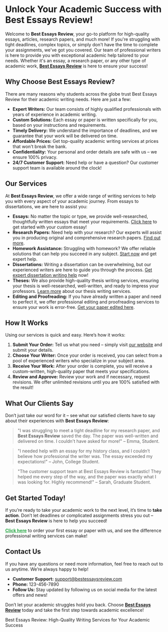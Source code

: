 <h1>Unlock Your Academic Success with Best Essays Review!</h1>

<p>Welcome to <strong>Best Essays Review</strong>, your go-to platform for high-quality essays, articles, research papers, and much more! If you're struggling with tight deadlines, complex topics, or simply don't have the time to complete your assignments, we've got you covered. Our team of professional writers is here to provide you with exceptional academic help tailored to your needs. Whether it's an essay, a research paper, or any other type of academic work, <a href="https://tinyurl.com/topessay?keyword=best+essays+review"><strong>Best Essays Review</strong></a> is here to ensure your success!</p>

<h2>Why Choose Best Essays Review?</h2>
<p>There are many reasons why students across the globe trust Best Essays Review for their academic writing needs. Here are just a few:</p>
<ul>
    <li><strong>Expert Writers:</strong> Our team consists of highly qualified professionals with years of experience in academic writing.</li>
    <li><strong>Custom Solutions:</strong> Each essay or paper is written specifically for you, based on your instructions and requirements.</li>
    <li><strong>Timely Delivery:</strong> We understand the importance of deadlines, and we guarantee that your work will be delivered on time.</li>
    <li><strong>Affordable Prices:</strong> Get top-quality academic writing services at prices that won't break the bank.</li>
    <li><strong>Confidentiality:</strong> Your personal and order details are safe with us – we ensure 100% privacy.</li>
    <li><strong>24/7 Customer Support:</strong> Need help or have a question? Our customer support team is available around the clock!</li>
</ul>

<h2>Our Services</h2>
<p>At <strong>Best Essays Review</strong>, we offer a wide range of writing services to help you with every aspect of your academic journey. From essays to dissertations, we are here to assist you:</p>
<ul>
    <li><strong>Essays:</strong> No matter the topic or type, we provide well-researched, thoughtfully written essays that meet your requirements. <a href="https://tinyurl.com/topessay?keyword=best+essays+review">Click here</a> to get started with your custom essay!</li>
    <li><strong>Research Papers:</strong> Need help with your research? Our experts will assist you in producing original and comprehensive research papers. <a href="https://tinyurl.com/topessay?keyword=best+essays+review">Find out more</a>.</li>
    <li><strong>Homework Assistance:</strong> Struggling with homework? We offer reliable solutions that can help you succeed in any subject. <a href="https://tinyurl.com/topessay?keyword=best+essays+review">Start now</a> and get expert help.</li>
    <li><strong>Dissertations:</strong> Writing a dissertation can be overwhelming, but our experienced writers are here to guide you through the process. <a href="https://tinyurl.com/topessay?keyword=best+essays+review">Get expert dissertation writing help</a> now!</li>
    <li><strong>Theses:</strong> We also provide high-quality thesis writing services, ensuring your thesis is well-researched, well-written, and ready to impress your professors. <a href="https://tinyurl.com/topessay?keyword=best+essays+review">Learn more</a> about our thesis writing services.</li>
    <li><strong>Editing and Proofreading:</strong> If you have already written a paper and need to perfect it, we offer professional editing and proofreading services to ensure your work is error-free. <a href="https://tinyurl.com/topessay?keyword=best+essays+review">Get your paper edited here</a>.</li>
</ul>

<h2>How It Works</h2>
<p>Using our services is quick and easy. Here’s how it works:</p>
<ol>
    <li><strong>Submit Your Order:</strong> Tell us what you need – simply visit <a href="https://tinyurl.com/topessay?keyword=best+essays+review">our website</a> and submit your details.</li>
    <li><strong>Choose Your Writer:</strong> Once your order is received, you can select from a pool of experienced writers who specialize in your subject area.</li>
    <li><strong>Receive Your Work:</strong> After your order is complete, you will receive a custom-written, high-quality paper that meets your specifications.</li>
    <li><strong>Review and Approve:</strong> Review your work and if necessary, request revisions. We offer unlimited revisions until you are 100% satisfied with the result!</li>
</ol>

<h2>What Our Clients Say</h2>
<p>Don’t just take our word for it – see what our satisfied clients have to say about their experiences with <strong>Best Essays Review</strong>:</p>
<blockquote>
    "I was struggling to meet a tight deadline for my research paper, and <strong>Best Essays Review</strong> saved the day. The paper was well-written and delivered on time. I couldn't have asked for more!" – Emma, Student.
</blockquote>
<blockquote>
    "I needed help with an essay for my history class, and I couldn’t believe how professional the writer was. The essay exceeded my expectations!" – John, College Student.
</blockquote>
<blockquote>
    "The customer support team at Best Essays Review is fantastic! They helped me every step of the way, and the paper was exactly what I was looking for. Highly recommend!" – Sarah, Graduate Student.
</blockquote>

<h2>Get Started Today!</h2>
<p>If you’re ready to take your academic work to the next level, it’s time to <strong>take action</strong>. Don’t let deadlines or complicated assignments stress you out – <strong>Best Essays Review</strong> is here to help you succeed!</p>
<p><a href="https://tinyurl.com/topessay?keyword=best+essays+review" style="font-weight: bold; color: #28a745;">Click here</a> to order your first essay or paper with us, and see the difference professional writing services can make!</p>

<h2>Contact Us</h2>
<p>If you have any questions or need more information, feel free to reach out to us anytime. We’re always happy to help!</p>
<ul>
    <li><strong>Customer Support:</strong> <a href="mailto:support@bestessaysreview.com">support@bestessaysreview.com</a></li>
    <li><strong>Phone:</strong> 123-456-7890</li>
    <li><strong>Follow Us:</strong> Stay updated by following us on social media for the latest offers and news!</li>
</ul>

<p>Don’t let your academic struggles hold you back. Choose <a href="https://tinyurl.com/topessay?keyword=best+essays+review"><strong>Best Essays Review</strong></a> today and take the first step towards academic excellence!</p>
Best Essays Review: High-Quality Writing Services for Your Academic Success

